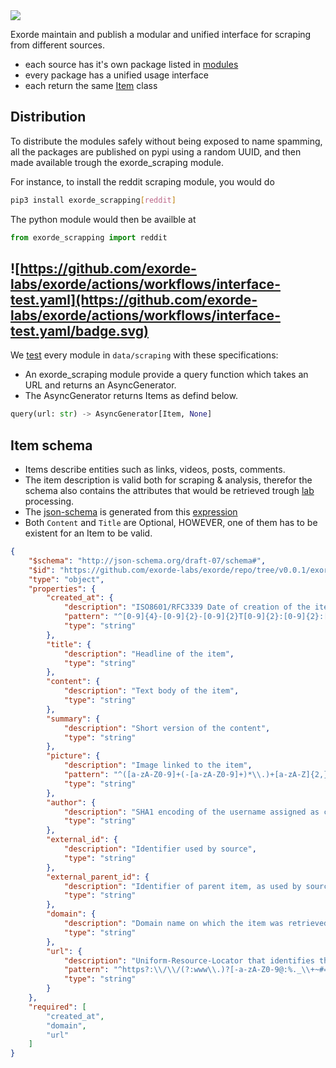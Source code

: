 <img src="https://img.shields.io/badge/how%20to-scrap-blue?style=for-the-badge" />

Exorde maintain and publish a modular and unified interface for scraping from different sources.

- each source has it's own package listed in [modules](./modules)
- every package has a unified usage interface
- each return the same [Item](../schema) class

## Distribution

To distribute the modules safely without being exposed to name spamming, all the packages are published on pypi using a random UUID, and then made available trough the exorde_scraping module.

For instance, to install the reddit scraping module, you would do
```bash
pip3 install exorde_scrapping[reddit]
```

The python module would then be availble at

```python
from exorde_scrapping import reddit
```


## ![https://github.com/exorde-labs/exorde/actions/workflows/interface-test.yaml](https://github.com/exorde-labs/exorde/actions/workflows/interface-test.yaml/badge.svg)



We [test](tests/test_unified_interface.py) every module in `data/scraping` with these specifications:

- An exorde_scraping module provide a query function which takes an URL and returns an AsyncGenerator.
- The AsyncGenerator returns Items as defind below.
```python
query(url: str) -> AsyncGenerator[Item, None]
```

## Item schema
- Items describe entities such as links, videos, posts, comments.
- The item description is valid both for scraping & analysis, therefor the schema also contains the attributes that would be retrieved trough [lab](../lab) processing.
- The [json-schema](https://github.com/exorde-labs/exorde/schema/schema.json) is generated from this [expression](./exorde_data/__init__.py)
- Both `Content` and `Title` are Optional, HOWEVER, one of them has to be existent for an Item to be valid.
```json
{
    "$schema": "http://json-schema.org/draft-07/schema#",
    "$id": "https://github.com/exorde-labs/exorde/repo/tree/v0.0.1/exorde/schema/schema.json",
    "type": "object",
    "properties": {
        "created_at": {
            "description": "ISO8601/RFC3339 Date of creation of the item",
            "pattern": "^[0-9]{4}-[0-9]{2}-[0-9]{2}T[0-9]{2}:[0-9]{2}:[0-9]{2}(.[0-9]{1,6})?Z$",
            "type": "string"
        },
        "title": {
            "description": "Headline of the item",
            "type": "string"
        },
        "content": {
            "description": "Text body of the item",
            "type": "string"
        },
        "summary": {
            "description": "Short version of the content",
            "type": "string"
        },
        "picture": {
            "description": "Image linked to the item",
            "pattern": "^([a-zA-Z0-9]+(-[a-zA-Z0-9]+)*\\.)+[a-zA-Z]{2,}",
            "type": "string"
        },
        "author": {
            "description": "SHA1 encoding of the username assigned as creator of the item on its source platform",
            "type": "string"
        },
        "external_id": {
            "description": "Identifier used by source",
            "type": "string"
        },
        "external_parent_id": {
            "description": "Identifier of parent item, as used by source",
            "type": "string"
        },
        "domain": {
            "description": "Domain name on which the item was retrieved",
            "type": "string"
        },
        "url": {
            "description": "Uniform-Resource-Locator that identifies the location of the item",
            "pattern": "^https?:\\/\\/(?:www\\.)?[-a-zA-Z0-9@:%._\\+~#=]{1,256}\\.[a-zA-Z0-9()]{1,8}\\b(?:[-a-zA-Z0-9()@:%_\\+.~#?&\\/=]*)$",
            "type": "string"
        }
    },
    "required": [
        "created_at",
        "domain",
        "url"
    ]
}
```
